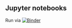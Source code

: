 ## Jupyter notebooks

Run via [![Binder](https://mybinder.org/badge_logo.svg)](https://mybinder.org/v2/gh/facebookresearch/hydra/master?filepath=examples%2jupyter_notebooks)
